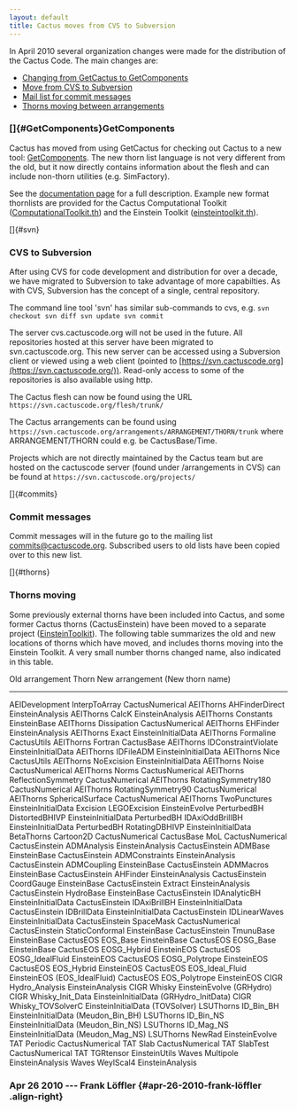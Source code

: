 ```yaml
---
layout: default
title: Cactus moves from CVS to Subversion
---
```

In April 2010 several organization changes were made for the
distribution of the Cactus Code. The main changes are:

-   [Changing from GetCactus to GetComponents](#GetComponents)
-   [Move from CVS to Subversion](#svn)
-   [Mail list for commit messages](#commit)
-   [Thorns moving between arrangements](#thorns)

### []{#GetComponents}GetComponents

Cactus has moved from using GetCactus for checking out Cactus to a new
tool:
[GetComponents](http://cactuscode.org/documentation/GetComponents.php).
The new thorn list language is not very different from the old, but it
now directly contains information about the flesh and can include
non-thorn utilities (e.g. SimFactory).

See the [documentation
page](http://cactuscode.org/documentation/GetComponents.php) for a full
description. Example new format thornlists are provided for the Cactus
Computational Toolkit
([ComputationalToolkit.th](http://www.cactuscode.org/download/thorns/ComputationalToolkit.th))
and the Einstein Toolkit
([einsteintoolkit.th](https://svn.einsteintoolkit.org/manifest/branches/ET_2010_06/einsteintoolkit.th)).

[]{#svn}

### CVS to Subversion

After using CVS for code development and distribution for over a decade,
we have migrated to Subversion to take advantage of more capabilties. As
with CVS, Subversion has the concept of a single, central repository.

The command line tool \'svn\' has similar sub-commands to cvs, e.g.
`svn checkout svn diff svn update svn commit`

The server cvs.cactuscode.org will not be used in the future. All
repositories hosted at this server have been migrated to
svn.cactuscode.org. This new server can be accessed using a Subversion
client or viewed using a web client (pointed to
[https://svn.cactuscode.org](https://svn.cactuscode.org/)). Read-only
access to some of the repositories is also available using http.

The Cactus flesh can now be found using the URL
`https://svn.cactuscode.org/flesh/trunk/`

The Cactus arrangements can be found using
`https://svn.cactuscode.org/arrangements/ARRANGEMENT/THORN/trunk` where
ARRANGEMENT/THORN could e.g. be CactusBase/Time.

Projects which are not directly maintained by the Cactus team but are
hosted on the cactuscode server (found under /arrangements in CVS) can
be found at `https://svn.cactuscode.org/projects/`

[]{#commits}

### Commit messages

Commit messages will in the future go to the mailing list
[commits\@cactuscode.org](http://cactuscode.org/mailman/listinfo/commits).
Subscribed users to old lists have been copied over to this new list.

[]{#thorns}

### Thorns moving

Some previously external thorns have been included into Cactus, and some
former Cactus thorns (CactusEinstein) have been moved to a separate
project ([EinsteinToolkit](http://www.einsteintoolkit.org)). The
following table summarizes the old and new locations of thorns which
have moved, and includes thorns moving into the Einstein Toolkit. A very
small number thorns changed name, also indicated in this table.

  Old arrangement   Thorn                 New arrangement (New thorn name)
  ----------------- --------------------- -----------------------------------------
  AEIDevelopment    InterpToArray         CactusNumerical
  AEIThorns         AHFinderDirect        EinsteinAnalysis
  AEIThorns         CalcK                 EinsteinAnalysis
  AEIThorns         Constants             EinsteinBase
  AEIThorns         Dissipation           CactusNumerical
  AEIThorns         EHFinder              EinsteinAnalysis
  AEIThorns         Exact                 EinsteinInitialData
  AEIThorns         Formaline             CactusUtils
  AEIThorns         Fortran               CactusBase
  AEIThorns         IDConstraintViolate   EinsteinInitialData
  AEIThorns         IDFileADM             EinsteinInitialData
  AEIThorns         Nice                  CactusUtils
  AEIThorns         NoExcision            EinsteinInitialData
  AEIThorns         Noise                 CactusNumerical
  AEIThorns         Norms                 CactusNumerical
  AEIThorns         ReflectionSymmetry    CactusNumerical
  AEIThorns         RotatingSymmetry180   CactusNumerical
  AEIThorns         RotatingSymmetry90    CactusNumerical
  AEIThorns         SphericalSurface      CactusNumerical
  AEIThorns         TwoPunctures          EinsteinInitialData
  Excision          LEGOExcision          EinsteinEvolve
  PerturbedBH       DistortedBHIVP        EinsteinInitialData
  PerturbedBH       IDAxiOddBrillBH       EinsteinInitialData
  PerturbedBH       RotatingDBHIVP        EinsteinInitialData
  BetaThorns        Cartoon2D             CactusNumerical
  CactusBase        MoL                   CactusNumerical
  CactusEinstein    ADMAnalysis           EinsteinAnalysis
  CactusEinstein    ADMBase               EinsteinBase
  CactusEinstein    ADMConstraints        EinsteinAnalysis
  CactusEinstein    ADMCoupling           EinsteinBase
  CactusEinstein    ADMMacros             EinsteinBase
  CactusEinstein    AHFinder              EinsteinAnalysis
  CactusEinstein    CoordGauge            EinsteinBase
  CactusEinstein    Extract               EinsteinAnalysis
  CactusEinstein    HydroBase             EinsteinBase
  CactusEinstein    IDAnalyticBH          EinsteinInitialData
  CactusEinstein    IDAxiBrillBH          EinsteinInitialData
  CactusEinstein    IDBrillData           EinsteinInitialData
  CactusEinstein    IDLinearWaves         EinsteinInitialData
  CactusEinstein    SpaceMask             CactusNumerical
  CactusEinstein    StaticConformal       EinsteinBase
  CactusEinstein    TmunuBase             EinsteinBase
  CactusEOS         EOS\_Base             EinsteinBase
  CactusEOS         EOSG\_Base            EinsteinBase
  CactusEOS         EOSG\_Hybrid          EinsteinEOS
  CactusEOS         EOSG\_IdealFluid      EinsteinEOS
  CactusEOS         EOSG\_Polytrope       EinsteinEOS
  CactusEOS         EOS\_Hybrid           EinsteinEOS
  CactusEOS         EOS\_Ideal\_Fluid     EinsteinEOS (EOS\_IdealFluid)
  CactusEOS         EOS\_Polytrope        EinsteinEOS
  CIGR              Hydro\_Analysis       EinsteinAnalysis
  CIGR              Whisky                EinsteinEvolve (GRHydro)
  CIGR              Whisky\_Init\_Data    EinsteinInitialData (GRHydro\_InitData)
  CIGR              Whisky\_TOVSolverC    EinsteinInitialData (TOVSolver)
  LSUThorns         ID\_Bin\_BH           EinsteinInitialData (Meudon\_Bin\_BH)
  LSUThorns         ID\_Bin\_NS           EinsteinInitialData (Meudon\_Bin\_NS)
  LSUThorns         ID\_Mag\_NS           EinsteinInitialData (Meudon\_Mag\_NS)
  LSUThorns         NewRad                EinsteinEvolve
  TAT               Periodic              CactusNumerical
  TAT               Slab                  CactusNumerical
  TAT               SlabTest              CactusNumerical
  TAT               TGRtensor             EinsteinUtils
  Waves             Multipole             EinsteinAnalysis
  Waves             WeylScal4             EinsteinAnalysis

### Apr 26 2010 --- Frank Löffler {#apr-26-2010-frank-löffler .align-right}
